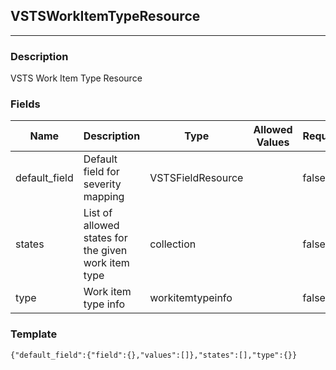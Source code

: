 ## VSTSWorkItemTypeResource
---
### Description
VSTS Work Item Type Resource
### Fields
| Name | Description | Type | Allowed Values | Required |
| ---- | ----------- | ---- | -------------- | -------- |
| default_field | Default field for severity mapping | VSTSFieldResource |  | false |
| states | List of allowed states for the given work item type | collection |  | false |
| type | Work item type info | workitemtypeinfo |  | false |
### Template
```
{"default_field":{"field":{},"values":[]},"states":[],"type":{}}
```
